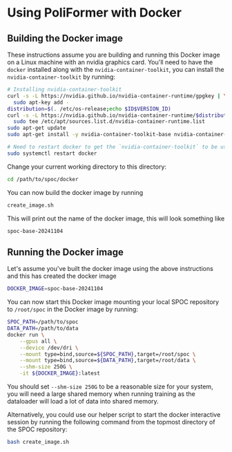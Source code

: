 # Using PoliFormer with Docker

## Building the Docker image

These instructions assume you are building and running this Docker image on a Linux machine with an nvidia graphics
card. You'll need to have the `docker` installed along with the `nvidia-container-toolkit`, you can install the 
`nvidia-container-toolkit` by running:
```bash
# Installing nvidia-container-toolkit
curl -s -L https://nvidia.github.io/nvidia-container-runtime/gpgkey | \
  sudo apt-key add -
distribution=$(. /etc/os-release;echo $ID$VERSION_ID)
curl -s -L https://nvidia.github.io/nvidia-container-runtime/$distribution/nvidia-container-runtime.list | \
  sudo tee /etc/apt/sources.list.d/nvidia-container-runtime.list
sudo apt-get update
sudo apt-get install -y nvidia-container-toolkit-base nvidia-container-toolkit

# Need to restart docker to get the `nvidia-container-toolkit` to be usable
sudo systemctl restart docker
```

Change your current working directory to this directory:
```bash
cd /path/to/spoc/docker
```

You can now build the docker image by running
```bash
create_image.sh
```
This will print out the name of the docker image, this will look something like
```
spoc-base-20241104
```

## Running the Docker image

Let's assume you've built the docker image using the above instructions and this has created the docker image
```bash
DOCKER_IMAGE=spoc-base-20241104
```
You can now start this Docker image mounting your local SPOC repository to `/root/spoc` in the Docker image by running:
```bash
SPOC_PATH=/path/to/spoc
DATA_PATH=/path/to/data
docker run \
    --gpus all \
    --device /dev/dri \
    --mount type=bind,source=${SPOC_PATH},target=/root/spoc \
    --mount type=bind,source=${DATA_PATH},target=/root/data \
    --shm-size 250G \
    -it ${DOCKER_IMAGE}:latest
```
You should set `--shm-size 250G` to be a reasonable size for your system, you will need a large shared memory when
running training as the dataloader will load a lot of data into shared memory.

Alternatively, you could use our helper script to start the docker interactive session by running the following command from the topmost directory of the SPOC repository:
```bash
bash create_image.sh
```